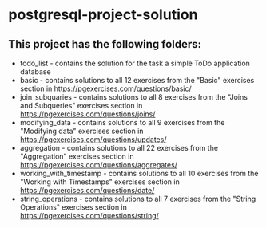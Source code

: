 # postgresql-project-solution

## This project has the following folders:
- todo_list - contains the solution for the task a simple ToDo application database
- basic - contains solutions to all 12 exercises from the "Basic" exercises section in https://pgexercises.com/questions/basic/
- join_subquaries - contains solutions to all 8 exercises from the "Joins and Subqueries" exercises section in https://pgexercises.com/questions/joins/
- modifying_data - contains solutions to all 9 exercises from the "Modifying data" exercises section in https://pgexercises.com/questions/updates/
- aggregation - contains solutions to all 22 exercises from the "Aggregation" exercises section in https://pgexercises.com/questions/aggregates/
- working_with_timestamp - contains solutions to all 10 exercises from the "Working with Timestamps" exercises section in https://pgexercises.com/questions/date/
- string_operations - contains solutions to all 7 exercises from the "String Operations" exercises section in https://pgexercises.com/questions/string/


